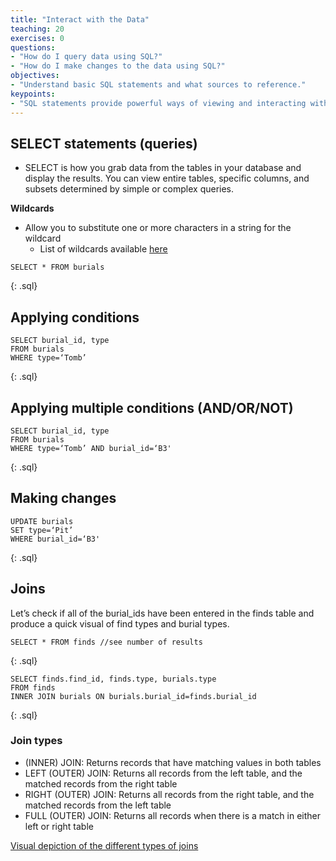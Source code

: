 ```yaml
---
title: "Interact with the Data"
teaching: 20
exercises: 0
questions:
- "How do I query data using SQL?"
- "How do I make changes to the data using SQL?"
objectives:
- "Understand basic SQL statements and what sources to reference."
keypoints:
- "SQL statements provide powerful ways of viewing and interacting with your data."
---
```



## SELECT statements (queries)
* SELECT is how you grab data from the tables in your database and display the results. You can view entire tables, specific columns, and subsets determined by simple or complex queries.

**Wildcards**
* Allow you to substitute one or more characters in a string for the wildcard
    * List of wildcards available [here](https://www.w3schools.com/sql/sql_wildcards.asp)

~~~
SELECT * FROM burials
~~~
{: .sql}

## Applying conditions 

~~~
SELECT burial_id, type
FROM burials
WHERE type=‘Tomb’
~~~
{: .sql}

## Applying multiple conditions (AND/OR/NOT)

~~~
SELECT burial_id, type
FROM burials
WHERE type=‘Tomb’ AND burial_id=‘B3'
~~~
{: .sql}

## Making changes

~~~
UPDATE burials
SET type=‘Pit’
WHERE burial_id=‘B3'
~~~
{: .sql}

## Joins 
Let’s check if all of the burial_ids have been entered in the finds table and produce a quick visual of find types and burial types.

~~~
SELECT * FROM finds //see number of results
~~~
{: .sql}

~~~
SELECT finds.find_id, finds.type, burials.type
FROM finds
INNER JOIN burials ON burials.burial_id=finds.burial_id
~~~
{: .sql}

### Join types
* (INNER) JOIN: Returns records that have matching values in both tables
* LEFT (OUTER) JOIN: Returns all records from the left table, and the matched records from the right table
* RIGHT (OUTER) JOIN: Returns all records from the right table, and the matched records from the left table
* FULL (OUTER) JOIN: Returns all records when there is a match in either left or right table

[Visual depiction of the different types of joins](https://www.w3schools.com/sql/sql_join.asp)